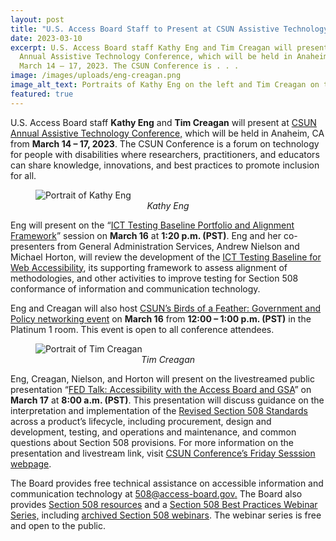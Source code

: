 ```yaml
---
layout: post
title: "U.S. Access Board Staff to Present at CSUN Assistive Technology Conference "
date: 2023-03-10
excerpt: U.S. Access Board staff Kathy Eng and Tim Creagan will present at CSUN
  Annual Assistive Technology Conference, which will be held in Anaheim, CA from
  March 14 – 17, 2023. The CSUN Conference is . . .
image: /images/uploads/eng-creagan.png
image_alt_text: Portraits of Kathy Eng on the left and Tim Creagan on the right
featured: true
---
```

U.S. Access Board staff **Kathy Eng** and **Tim Creagan** will present at [CSUN Annual Assistive Technology Conference,](https://www.csun.edu/cod/conference/sessions/index.php/) which will be held in Anaheim, CA from **March 14 – 17, 2023**. The CSUN Conference is a forum on technology for people with disabilities where researchers, practitioners, and educators can share knowledge, innovations, and best practices to promote inclusion for all. 

<figure class="img-right">
  <img src="{{ site.baseurl }}/images/uploads/eng-bordered.jpg" alt="Portrait of Kathy Eng" class="center">
  <figcaption style="text-align:center">
    <em>Kathy Eng</em>
  </figcaption>
</figure>

Eng will present on the “[ICT Testing Baseline Portfolio and Alignment Framework](https://www.csun.edu/cod/conference/sessions/index.php/public/presentations/view/1384)” session on **March 16** at **1:20 p.m. (PST)**. Eng and her co-presenters from General Administration Services, Andrew Nielson and Michael Horton, will review the development of the [ICT Testing Baseline for Web Accessibility](https://ictbaseline.access-board.gov/), its supporting framework to assess alignment of methodologies, and other activities to improve testing for Section 508 conformance of information and communication technology. 

Eng and Creagan will also host [CSUN’s Birds of a Feather: Government and Policy networking event](https://www.csun.edu/cod/conference/sessions/index.php/public/website_pages/view/64) on **March 16** from **12:00 – 1:00 p.m. (PST)** in the Platinum 1 room. This event is open to all conference attendees. 

<figure class="img-right">
  <img src="{{ site.baseurl }}/images/uploads/tim-creagan-small.png" alt="Portrait of Tim Creagan" class="center">
  <figcaption style="text-align:center">
    <em>Tim Creagan</em>
  </figcaption>
</figure>

Eng, Creagan, Nielson, and Horton will present on the livestreamed public presentation “[FED Talk: Accessibility with the Access Board and GSA](https://www.csun.edu/cod/conference/sessions/index.php/public/presentations/view/1623)” on **March 17** at **8:00 a.m. (PST)**. This presentation will discuss guidance on the interpretation and implementation of the [Revised Section 508 Standards](https://www.access-board.gov/ict/) across a product’s lifecycle, including procurement, design and development, testing, and operations and maintenance, and common questions about Section 508 provisions. For more information on the presentation and livestream link, visit [CSUN Conference’s Friday Sesssion webpage](https://www.csun.edu/cod/conference/sessions/index.php/public/conf_sessions/index_by_day/day:2023-03-17). 

The Board provides free technical assistance on accessible information and communication technology at [508@access-board.gov.](mailto:508@access-board.gov) The Board also provides [Section 508 resources](https://www.access-board.gov/ict/#additional-resources) and a [Section 508 Best Practices Webinar Series,](https://www.accessibilityonline.org/cioc-508/schedule/) including [archived Section 508 webinars](https://www.accessibilityonline.org/cioc-508/archives/). The webinar series is free and open to the public.